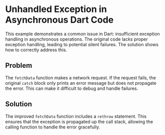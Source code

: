 # Unhandled Exception in Asynchronous Dart Code

This example demonstrates a common issue in Dart: insufficient exception handling in asynchronous operations.  The original code lacks proper exception handling, leading to potential silent failures. The solution shows how to correctly address this.

## Problem

The `fetchData` function makes a network request.  If the request fails, the original `catch` block only prints an error message but does not propagate the error.  This can make it difficult to debug and handle failures.

## Solution

The improved `fetchData` function includes a `rethrow` statement. This ensures that the exception is propagated up the call stack, allowing the calling function to handle the error gracefully.
